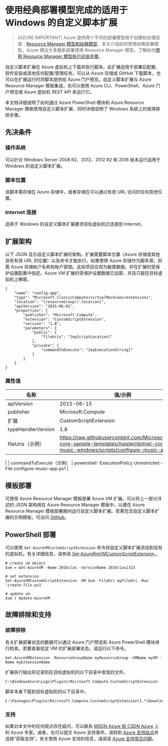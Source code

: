 <properties
    pageTitle="Windows VM 上的自定义脚本扩展 | Azure"
    description="通过使用自定义脚本扩展在远程 Windows VM 上运行 PowerShell 脚本自动执行 Azure VM 配置任务"
    services="virtual-machines-windows"
    documentationcenter=""
    author="neilpeterson"
    manager="timlt"
    editor=""
    tags="azure-service-management" />
<tags
    ms.assetid="ebb7340a-8f61-4d3c-a290-d7bf8de2d0bd"
    ms.service="virtual-machines-windows"
    ms.devlang="na"
    ms.topic="article"
    ms.tgt_pltfrm="vm-windows"
    ms.workload="infrastructure-services"
    ms.date="01/17/2017"
    wacn.date="02/20/2017"
    ms.author="nepeters" />  


# 使用经典部署模型完成的适用于 Windows 的自定义脚本扩展

> [AZURE.IMPORTANT] 
Azure 提供两个不同的部署模型用于创建和处理资源：[Resource Manager 模型和经典模型](/documentation/articles/resource-manager-deployment-model/)。本文介绍如何使用经典部署模型。Azure 建议大多数新部署使用 Resource Manager 模型。了解如何[使用 Resource Manager 模型执行这些步骤](/documentation/articles/virtual-machines-windows-extensions-customscript/)。

自定义脚本扩展在 Azure 虚拟机上下载并执行脚本。此扩展适用于部署后配置、软件安装或其他任何配置/管理任务。可以从 Azure 存储或 GitHub 下载脚本，也可以在扩展运行时将脚本提供给 Azure 门户预览。自定义脚本扩展与 Azure Resource Manager 模板集成，也可以使用 Azure CLI、PowerShell、Azure 门户预览或 Azure 虚拟机 REST API 来运行它。

本文档详细说明了如何通过 Azure PowerShell 模块和 Azure Resource Manager 模板使用自定义脚本扩展，同时详细说明了 Windows 系统上的故障排除步骤。

## 先决条件

### 操作系统

可以针对 Windows Server 2008 R2、2012、2012 R2 和 2016 版本运行适用于 Windows 的自定义脚本扩展。

### 脚本位置

该脚本需存储在 Azure 存储中，或者存储在可以通过有效 URL 访问的任何其他位置。

### Internet 连接

适用于 Windows 的自定义脚本扩展要求目标虚拟机已连接到 Internet。

## 扩展架构

以下 JSON 显示自定义脚本扩展的架构。扩展需要脚本位置（Azure 存储或其他具有有效 URL 的位置）以及命令才能执行。如果使用 Azure 存储作为脚本源，则需 Azure 存储帐户名称和帐户密钥。这些项目应视为敏感数据，并在扩展的受保护设置配置中指定。Azure VM 扩展的受保护设置数据已加密，并且只能在目标虚拟机上解密。

    {
        "name": "config-app",
        "type": "Microsoft.ClassicCompute/virtualMachines/extensions",
        "location": "[resourceGroup().location]",
        "apiVersion": "2015-06-01",
        "properties": {
            "publisher": "Microsoft.Compute",
            "extension": "CustomScriptExtension",
            "version": "1.8",
            "parameters": {
                "public": {
                    "fileUris": "[myScriptLocation]"
                },
                "private": {
                    "commandToExecute": "[myExecutionString]"
                }
            }
        }
    }

### 属性值

| 名称 | 值/示例 |
| ---- | ---- |
| apiVersion | 2015-06-15 |
| publisher | Microsoft.Compute |
| 扩展 | CustomScriptExtension |
| typeHandlerVersion | 1\.8 |
| fileUris（示例） | https://raw.githubusercontent.com/Microsoft/dotnet-core-sample-templates/master/dotnet-core-music-windows/scripts/configure-music-app.ps1  
 |
| commandToExecute（示例） | powershell -ExecutionPolicy Unrestricted -File configure-music-app.ps1 |

## 模板部署

可使用 Azure Resource Manager 模板部署 Azure VM 扩展。可以将上一部分详述的 JSON 架构用在 Azure Resource Manager 模板中，以便在 Azure Resource Manager 模板部署期间运行自定义脚本扩展。若需包含自定义脚本扩展的示例模板，可访问 [GitHub](https://github.com/Microsoft/dotnet-core-sample-templates/tree/master/dotnet-core-music-windows)。

## PowerShell 部署

可以使用 `Set-AzureVMCustomScriptExtension` 命令将自定义脚本扩展添加到现有的虚拟机。有关详细信息，请参阅 [Set-AzureRmVMCustomScriptExtension ](https://docs.microsoft.com/powershell/resourcemanager/azurerm.compute/v2.1.0/set-azurermvmcustomscriptextension)。

    # create vm object
    $vm = Get-AzureVM -Name 2016clas -ServiceName 2016clas1313

    # set extension
    Set-AzureVMCustomScriptExtension -VM $vm -FileUri myFileUri -Run 'create-file.ps1'

    # update vm
    $vm | Update-AzureVM

## 故障排除和支持

### 故障排除

有关扩展部署状态的数据可以通过 Azure 门户预览和 Azure PowerShell 模块进行检索。若要查看给定 VM 的扩展部署状态，请运行以下命令。

    Get-AzureVMExtension -ResourceGroupName myResourceGroup -VMName myVM -Name myExtensionName

扩展执行输出将记录到在目标虚拟机的以下目录中发现的文件。

    C:\WindowsAzure\Logs\Plugins\Microsoft.Compute.CustomScriptExtension

脚本本身下载到目标虚拟机的以下目录中。

    C:\Packages\Plugins\Microsoft.Compute.CustomScriptExtension\1.*\Downloads

### 支持

如果对本文中的任何观点存在疑问，可以联系 [MSDN Azure 和 CSDN Azure](/support/forums/) 上的 Azure 专家。或者，也可以提交 Azure 支持事件。请转到 [Azure 支持站点](/support/contact/)并选择“获取支持”。有关使用 Azure 支持的信息，请阅读 [Azure 支持常见问题](/support/faq/)。

<!---HONumber=Mooncake_0213_2017-->